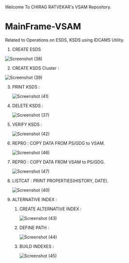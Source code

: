 Welcome To CHIRAG RATVEKAR's VSAM Repository.
# MainFrame-VSAM
Related to Operations on ESDS, KSDS using IDCAMS Utility.

1. CREATE ESDS

  ![Screenshot (38)](https://github.com/user-attachments/assets/84aefd4c-d8a2-4bc5-bc2f-37e1b849b053)

2. CREATE KSDS Cluster :
   
  ![Screenshot (39)](https://github.com/user-attachments/assets/233dedee-3c7b-41c1-adc6-9d485c7093c6)

3. PRINT KSDS :

   ![Screenshot (41)](https://github.com/user-attachments/assets/95ef5f76-5c8c-4a69-9de1-a630ee1f5fa8)

4. DELETE KSDS :

   ![Screenshot (37)](https://github.com/user-attachments/assets/f2a42d5e-752b-4ed1-a64d-b5be4bff48af)

5. VERIFY KSDS :

   ![Screenshot (42)](https://github.com/user-attachments/assets/53a0b769-a253-417b-90e0-50396710d81f)

6. REPRO : COPY DATA FROM PS/GDG to VSAM.

   ![Screenshot (46)](https://github.com/user-attachments/assets/a7ebbf44-4d32-4af2-85ff-2a99eae98dee)

7. REPRO : COPY DATA FROM VSAM to PS/GDG.

   ![Screenshot (47)](https://github.com/user-attachments/assets/1eed5023-7609-4a5c-b4d7-63b2797e1d9b)

8. LISTCAT : PRINT PROPERTIES(HISTORY, DATE).

   ![Screenshot (40)](https://github.com/user-attachments/assets/ac20d97d-3db2-4024-b892-6bd4be7f3ec7)

10. ALTERNATIVE INDEX :

    1) CREATE ALTERNATIVE INDEX :

       ![Screenshot (43)](https://github.com/user-attachments/assets/dc0bdc02-ef9c-44c9-97be-31beec3f2312)

    3) DEFINE PATH :

       ![Screenshot (44)](https://github.com/user-attachments/assets/18738165-d0c7-40ad-8de3-b099a029305d)

    4) BUILD INDEXES :

       ![Screenshot (45)](https://github.com/user-attachments/assets/38f36ef4-b572-4f45-b9aa-6f7c84278e7e)

